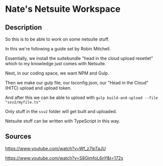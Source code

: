 # Nate's Netsuite Workspace

## Description
So this is to be able to work on some netsuite stuff.

In this we're following a guide set by Robin Mitchell.

Essentially, we install the suitebundle "head in the cloud upload resetlet" which to my knowledge just comes with Netsuite.

Next, in our coding space, we want NPM and Gulp.

Then we make our gulp file, our tsconfig.json, our "Head in the Cloud" (HITC) upload and upload token.

And after this we can be able to upload with `gulp build-and-upload --file "ssv2/myfile.ts"`

Only stuff in the `ssv2` folder will get built and uploaded.

Netsuite stuff can be written with TypeScript in this way.

## Sources
https://www.youtube.com/watch?v=Wf_z7IpTaJU

https://www.youtube.com/watch?v=S8GjmfoL6nY&t=172s